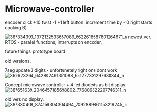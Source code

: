 # Microwave-controller

encoder click +10 twist -1 +1
left button: increment time by -10 
right starts cooking B)

![387334393_1372122533657089_6622618687801264671_n](https://github.com/kacpikoks11/Microwave-controller/assets/94633688/9d5374b8-8b9b-4156-8f99-17d0652b5f5b)
newest ver. RTOS - parallel functions, interrupts on encoder,

future things:
prototype board


old versions.


7seg update 3 digits - unfortunetely right one dont work
![369623264_642802491351088_651277331297638344_n](https://github.com/kacpikoks11/Microwave-controller/assets/94633688/112633ee-3b12-4e69-948d-df1c3f1f20de)

Concept microwave controller + 4 led diodeds as bit display:
![387651639_2046457185698802_776809822297746311_n](https://github.com/kacpikoks11/Microwave-controller/assets/94633688/e7a2c0a4-d81a-4c68-a674-73a43b38ff11)

old vers no display.
![387330408_874159304304494_7092889861153219245_n](https://github.com/kacpikoks11/Microwave-controller/assets/94633688/7e954558-01a0-4ce2-84e3-851fad437402)
